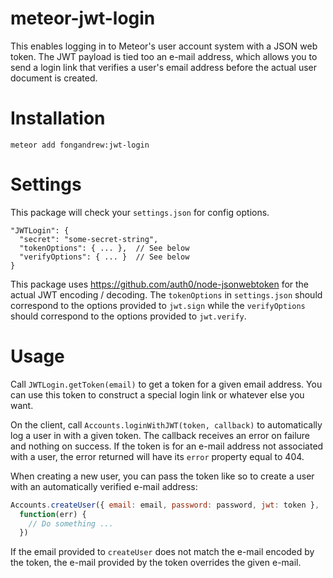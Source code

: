# meteor-jwt-login
This enables logging in to Meteor's user account system with a JSON web token.
The JWT payload is tied too an e-mail address, which allows you to send a login
link that verifies a user's email address before the actual user document is 
created.

Installation
============
`meteor add fongandrew:jwt-login`

Settings
========
This package will check your `settings.json` for config options.

    "JWTLogin": {
      "secret": "some-secret-string",
      "tokenOptions": { ... },  // See below
      "verifyOptions": { ... }  // See below
    }

This package uses https://github.com/auth0/node-jsonwebtoken for the actual
JWT encoding / decoding. The `tokenOptions` in `settings.json` should
correspond to the options provided to `jwt.sign` while the `verifyOptions`
should correspond to the options provided to `jwt.verify`.

Usage
=====
Call `JWTLogin.getToken(email)` to get a token for a given email address. You
can use this token to construct a special login link or whatever else you want.

On the client, call `Accounts.loginWithJWT(token, callback)` to automatically
log a user in with a given token. The callback receives an error on failure
and nothing on success. If the token is for an e-mail address not associated
with a user, the error returned will have its `error` property equal to 404.

When creating a new user, you can pass the token like so to create a user 
with an automatically verified e-mail address:

```javascript
Accounts.createUser({ email: email, password: password, jwt: token }, 
  function(err) {
    // Do something ...
  })
```

If the email provided to `createUser` does not match the e-mail encoded by
the token, the e-mail provided by the token overrides the given e-mail.